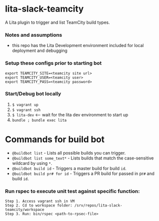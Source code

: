 # lita-slack-teamcity
A Lita plugin to trigger and list TeamCity build types.

### Notes and assumptions
- this repo has the Lita Development environment included for local deployment and debugging

### Setup these configs prior to starting bot
```
export TEAMCITY_SITE=<teamcity site url>
export TEAMCITY_USER=<teamcity user>
export TEAMCITY_PASS=<teamcity password>
```

### Start/Debug bot locally
1. ```$ vagrant up```
1. ```$ vagrant ssh```
1. ```$ lita-dev``` <--  wait for the lita dev environment to start up
1. ```bundle ; bundle exec lita```

# Commands for build bot
- ```@buildbot list``` - Lists all possible builds you can trigger.
- ```@buildbot list some_text*``` - Lists builds that match the case-sensitive wildcard by using `*`.
- ```@buildbot build id``` - Triggers a master build for build `id`.
- ```@buildbot build pr# for id``` - Triggers a PR build for passed in pr`#` and build `id`.

### Run rspec to execute unit test against specific function:
```
Step 1. Access vagrant ssh in VM
Step 2. Cd to workspace folder: /srv/repos/lita-slack-teamcity/workspace
Step 3. Run: bin/rspec <path-to-rpsec-file>
```

